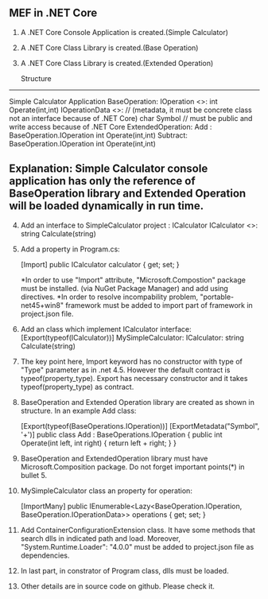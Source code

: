 MEF in .NET Core
----------------------
1. A .NET Core Console Application is created.(Simple Calculator)
2. A .NET Core Class Library is created.(Base Operation)
3. A .NET Core Class Library is created.(Extended Operation)

	Structure
-------------------------------------------------------------------------------------------
Simple Calculator Application
BaseOperation: 
	IOperation <<interface>>:
		int Operate(int,int)
	IOperationData <<class>>:
		// (metadata, it must be concrete class not an interface because of .NET Core)
		char Symbol // must be public and write access because of .NET Core
ExtendedOperation:
	Add : BaseOperation.IOperation
		int Operate(int,int)
	Subtract: BaseOperation.IOperation
		int Operate(int,int)

Explanation: Simple Calculator console application has only the reference of BaseOperation library and Extended Operation will
	     be loaded dynamically in run time.
--------------------------------------------------------------------------------------------

4. Add an interface to SimpleCalculator project : ICalculator
	ICalculator <<interface>>:
		string Calculate(string)
5. Add a property in Program.cs:

	[Import]
        public ICalculator calculator { get; set; }
	
	*In order to use "Import" attribute, "Microsoft.Compostion" package must be installed. (via NuGet Package Manager) and add using directives.
	*In order to resolve incompability problem, "portable-net45+win8" framework must be added to import part of framework in project.json file.

6. Add an class which implement ICalculator interface:
	[Export(typeof(ICalculator))]
	MySimpleCalculator: ICalculator:
		string Calculate(string)

7. The key point here, Import keyword has no constructor with type of "Type" parameter as in .net 4.5. However the default contract is typeof(property_type). 
   Export has necessary constructor and it takes typeof(property_type) as contract.

8. BaseOperation and Extended Operation library are created as shown in structure. In an example Add class:

	[Export(typeof(BaseOperations.IOperation))]
    	[ExportMetadata("Symbol", '+')]
	public class Add : BaseOperations.IOperation
	{
		public int Operate(int left, int right)
	        {
	            return left + right;
	        }
	}

9. BaseOperation and ExtendedOperation library must have Microsoft.Composition package. Do not forget important points(*) in bullet 5.

10. MySimpleCalculator class an property for operation:

	[ImportMany]
        public IEnumerable<Lazy<BaseOperation.IOperation, BaseOperation.IOperationData>> operations { get; set; }

11. Add ContainerConfigurationExtension class. It  have some methods that search dlls in indicated path and load. Moreover, "System.Runtime.Loader": "4.0.0" 
    must be added to project.json file as dependencies.	

12. In last part, in constrator of Program class, dlls must be loaded.

13. Other details are in source code on github. Please check it.









